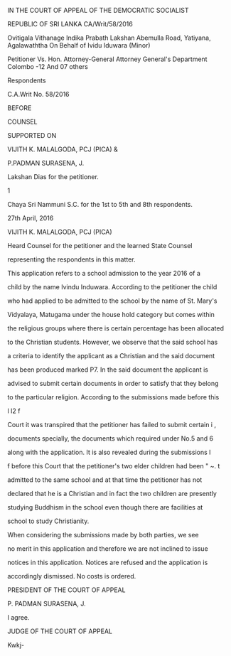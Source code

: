 IN THE COURT OF APPEAL OF THE DEMOCRATIC SOCIALIST

REPUBLIC OF SRI LANKA CA/Writ/58/2016

Ovitigala Vithanage Indika Prabath Lakshan Abemulla Road, Yatiyana, Agalawaththa On Behalf of Ividu Iduwara (Minor)

Petitioner Vs. Hon. Attorney-General Attorney General's Department Colombo -12 And 07 others

Respondents

C.A.Writ No. 58/2016

BEFORE

COUNSEL

SUPPORTED ON

VIJITH K. MALALGODA, PCJ (PICA) &

P.PADMAN SURASENA, J.

Lakshan Dias for the petitioner.

1

Chaya Sri Nammuni S.C. for the 1st to 5th and 8th respondents.

27th April, 2016

VIJITH K. MALALGODA, PCJ (PICA)

Heard Counsel for the petitioner and the learned State Counsel

representing the respondents in this matter.

This application refers to a school admission to the year 2016 of a

child by the name Ivindu Induwara. According to the petitioner the child

who had applied to be admitted to the school by the name of St. Mary's

Vidyalaya, Matugama under the house hold category but comes within

the religious groups where there is certain percentage has been allocated

to the Christian students. However, we observe that the said school has

a criteria to identify the applicant as a Christian and the said document

has been produced marked P7. In the said document the applicant is

advised to submit certain documents in order to satisfy that they belong

to the particular religion. According to the submissions made before this

l I2 f

Court it was transpired that the petitioner has failed to submit certain i ,

documents specially, the documents which required under No.5 and 6

along with the application. It is also revealed during the submissions I

f before this Court that the petitioner's two elder children had been " ~. t

admitted to the same school and at that time the petitioner has not

declared that he is a Christian and in fact the two children are presently

studying Buddhism in the school even though there are facilities at

school to study Christianity.

When considering the submissions made by both parties, we see

no merit in this application and therefore we are not inclined to issue

notices in this application. Notices are refused and the application is

accordingly dismissed. No costs is ordered.

PRESIDENT OF THE COURT OF APPEAL

P. PADMAN SURASENA, J.

I agree.

JUDGE OF THE COURT OF APPEAL

Kwkj-